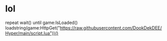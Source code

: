 # lol
repeat wait() until game:IsLoaded() loadstring(game:HttpGet("https://raw.githubusercontent.com/DookDekDEE/Hyper/main/script.lua"))()
